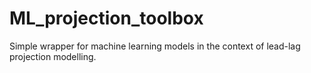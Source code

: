 # ML_projection_toolbox
Simple wrapper for machine learning models in the context of lead-lag projection modelling.
